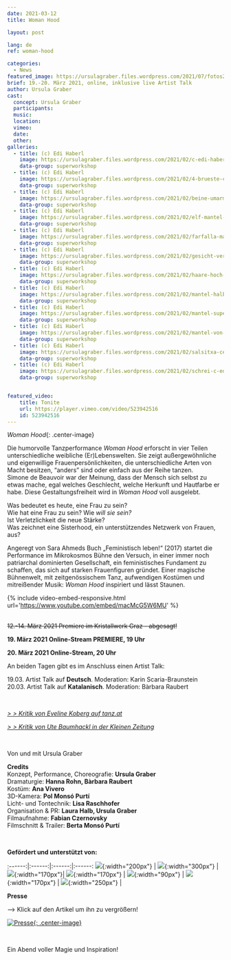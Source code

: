 ```yaml
---
date: 2021-03-12
title: Woman Hood

layout: post

lang: de
ref: woman-hood

categories:
  - News
featured_image: https://ursulagraber.files.wordpress.com/2021/07/fotos2021.jpg?w=500&fit=crop
brief: 19.-20. März 2021, online, inklusive live Artist Talk
author: Ursula Graber
cast:
  concept: Ursula Graber
  participants:
  music:
  location:
  vimeo:
  date:
  other:
galleries:
  - title: (c) Edi Haberl
    image: https://ursulagraber.files.wordpress.com/2021/02/c-edi-haberl-1_1.jpg?w=1024&fit=crop
    data-group: superworkshop
  - title: (c) Edi Haberl
    image: https://ursulagraber.files.wordpress.com/2021/02/4-brueste-c-edi-haberl-7_1.jpg?w=1024&fit=crop
    data-group: superworkshop
  - title: (c) Edi Haberl
    image: https://ursulagraber.files.wordpress.com/2021/02/beine-umarmen-c-edi-haberl-8_1.jpg?w=1024&fit=crop
    data-group: superworkshop
  - title: (c) Edi Haberl
    image: https://ursulagraber.files.wordpress.com/2021/02/elf-mantel-c-edi-haberl-11_1.jpg?w=1024&fit=crop
    data-group: superworkshop
  - title: (c) Edi Haberl
    image: https://ursulagraber.files.wordpress.com/2021/02/farfalla-mantel-c-edi-haberl-12_1.jpg?w=1024&fit=crop
    data-group: superworkshop
  - title: (c) Edi Haberl
    image: https://ursulagraber.files.wordpress.com/2021/02/gesicht-verdeckt-c-edi-haberl-3_1.jpg?w=1024&fit=crop
    data-group: superworkshop
  - title: (c) Edi Haberl
    image: https://ursulagraber.files.wordpress.com/2021/02/haare-hoch-c-edi-haberl-5_1.jpg?w=1024&fit=crop
    data-group: superworkshop
  - title: (c) Edi Haberl
    image: https://ursulagraber.files.wordpress.com/2021/02/mantel-halb-c-edi-haberl-4_1.jpg?w=1024&fit=crop
    data-group: superworkshop
  - title: (c) Edi Haberl
    image: https://ursulagraber.files.wordpress.com/2021/02/mantel-superwoman-c-edi-haberl-13_1.jpg?w=1024&fit=crop
    data-group: superworkshop
  - title: (c) Edi Haberl
    image: https://ursulagraber.files.wordpress.com/2021/02/mantel-von-hinten-c-edi-haberl-15_1.jpg?w=1024&fit=crop
    data-group: superworkshop
  - title: (c) Edi Haberl
    image: https://ursulagraber.files.wordpress.com/2021/02/salsitxa-cerstecktc-edi-haberl-10_1.jpg?w=1024&fit=crop
    data-group: superworkshop
  - title: (c) Edi Haberl
    image: https://ursulagraber.files.wordpress.com/2021/02/schrei-c-edi-haberl-2_1.jpg?w=1024&fit=crop
    data-group: superworkshop


featured_video:
    title: Tonite
    url: https://player.vimeo.com/video/523942516
    id: 523942516
---
```



*Woman Hood*{: .center-image}

Die humorvolle Tanzperformance <i>Woman Hood</i> erforscht in vier Teilen unterschiedliche weibliche (Er)Lebenswelten. Sie zeigt außergewöhnliche und eigenwillige Frauenpersönlichkeiten, die unterschiedliche Arten von Macht besitzen, “anders” sind oder einfach aus der Reihe tanzen.   
Simone de Beauvoir war der Meinung, dass der Mensch sich selbst zu etwas mache, egal welches Geschlecht, welche Herkunft und Hautfarbe er habe. Diese Gestaltungsfreiheit wird in <i>Woman Hood</i> voll ausgelebt.<br>

Was bedeutet es heute, eine Frau zu sein? <br>
 Wie hat eine Frau zu sein? Wie <i>will sie sein?</i><br>
Ist Verletzlichkeit die neue Stärke?<br>
Was zeichnet eine Sisterhood, ein unterstützendes Netzwerk von Frauen, aus?   

Angeregt von Sara Ahmeds Buch „Feministisch leben!“ (2017) startet die Performance im Mikrokosmos Bühne den Versuch, in einer immer noch patriarchal dominierten Gesellschaft, ein feministisches Fundament zu schaffen, das sich auf starken Frauenfiguren gründet.
Einer magische Bühnenwelt, mit zeitgenössischem Tanz, aufwendigen Kostümen und mitreißender Musik: <i>Woman Hood</i> inspiriert und lässt Staunen.   

  {% include video-embed-responsive.html url='https://www.youtube.com/embed/macMcG5W6MU' %}


<!--plop-->

<br>
<del>12.-14. März 2021 Premiere im Kristallwerk Graz - abgesagt!</del>


**19. März 2021 Online-Stream PREMIERE, 19 Uhr**   

**20. März 2021 Online-Stream, 20 Uhr**  

An beiden Tagen gibt es im Anschluss einen Artist Talk:   

19.03. Artist Talk auf **Deutsch**. Moderation: Karin Scaria-Braunstein   
20.03. Artist Talk auf **Katalanisch**. Moderation: Bàrbara Raubert



<br />


*[> > Kritik von Eveline Koberg auf tanz.at](http://www.tanz.at/index.php/kritiken/kritiken-2021/2443-ursula-graber-woman-hood)<br />*


*[> > Kritik von Ute Baumhackl in der Kleinen Zeitung](https://www.kleinezeitung.at/kultur/festspiele/5952977/Selbstbewusste-Weiblichkeit-die-kratzt-und-Spass-macht)<br />*


<br />


Von und mit Ursula Graber<br />


<!--plop-->


**Credits**  
Konzept, Performance, Choreografie: 	**Ursula Graber**  
Dramaturgie:	**Hanna Rohn, Bàrbara Raubert**   
Kostüm:	**Ana Vivero**  
3D-Kamera: **Pol Monsó Purtí**   
Licht- und Tontechnik:	**Lisa Raschhofer**   
Organisation & PR:	**Laura Halb, Ursula Graber**  
Filmaufnahme: **Fabian Czernovsky**   
Filmschnitt & Trailer: **Berta Monsó Purtí**


<br />

**Gefördert und unterstützt von:**  


:------:|:------:|:------:|:------:
![]({{site.url}}/images/logograz.png){:width="200px"} | ![]({{site.url}}/images/logobund.png){:width="300px"} | ![]({{site.url}}/images/bildrecht_sw1.png){:width="170px"}| ![]({{site.url}}/images/logodat.png){:width="170px"} | ![]({{site.url}}/images/logokristallwerk.png){:width="90px"} | ![]({{site.url}}/images/logolaut.png){:width="170px"} | ![]({{site.url}}/images/logo_ccter_sw2.png){:width="250px"} | 


**Presse**


<p>
--> Klick auf den Artikel um ihn zu vergrößern!
</p>


[![Presse](https://ursulagraber.files.wordpress.com/2020/08/artikel.png?w=500&fit=crop){: .center-image}](https://ursulagraber.files.wordpress.com/2020/08/artikel.png)

<br />


<!--plop-->

Ein Abend voller Magie und Inspiration!<br />


<!--[![Totem](https://i.vimeocdn.com/video/746500438_640.jpg)](https://player.vimeo.com/video/306702195)-->
